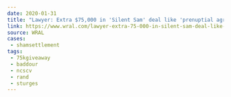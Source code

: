 ```yaml
---
date: 2020-01-31
title: "Lawyer: Extra $75,000 in 'Silent Sam' deal like 'prenuptial agreement' with UNC"
link: https://www.wral.com/lawyer-extra-75-000-in-silent-sam-deal-like-prenuptial-agreement-with-unc/18922726/
source: WRAL
cases:
 - shamsettlement
tags:
 - 75kgiveaway
 - baddour
 - ncscv
 - rand
 - sturges
---
```

